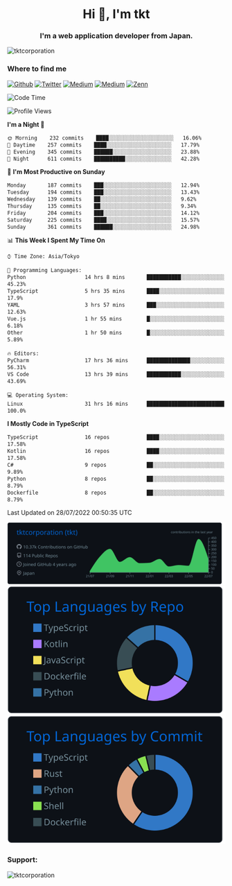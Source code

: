 <h1 align="center">Hi 👋, I'm tkt</h1>
<h3 align="center">I'm a web application developer from Japan.</h3>

<p align="left"> <img src="https://komarev.com/ghpvc/?username=tktcorporation&label=Profile%20views&color=0e75b6&style=flat" alt="tktcorporation" /> </p>

<h3>Where to find me</h3>
<p>
<a href="https://github.com/tktcorporation" target="_blank"><img alt="Github" src="https://img.shields.io/badge/GitHub-%2312100E.svg?&style=for-the-badge&logo=Github&logoColor=white" /></a>
<a href="https://twitter.com/tktcorporation" target="_blank"><img alt="Twitter" src="https://img.shields.io/badge/twitter-%231DA1F2.svg?&style=for-the-badge&logo=twitter&logoColor=white" /></a>
<a href="https://www.linkedin.com/in/tktcorporation" target="_blank"><img alt="Medium" src="https://img.shields.io/badge/linkdin-0a66c2.svg?&style=for-the-badge&logo=linkedin&logoColor=white" /></a>
<a href="https://qiita.com/tktcorporation" target="_blank"><img alt="Medium" src="https://img.shields.io/badge/qiita-55C500.svg?&style=for-the-badge&logo=qiita&logoColor=white" /></a>
<a href="https://zenn.dev/tktcorporation" target="_blank"><img alt="Zenn" src="https://img.shields.io/badge/Zenn-3EA8FF.svg?&style=for-the-badge&logo=Zenn&logoColor=white" /></a>
</p>
  
<!--START_SECTION:waka-->
![Code Time](http://img.shields.io/badge/Code%20Time-452%20hrs%2039%20mins-blue)

![Profile Views](http://img.shields.io/badge/Profile%20Views-18-blue)

**I'm a Night 🦉** 

```text
🌞 Morning    232 commits    ████░░░░░░░░░░░░░░░░░░░░░   16.06% 
🌆 Daytime    257 commits    ████░░░░░░░░░░░░░░░░░░░░░   17.79% 
🌃 Evening    345 commits    ██████░░░░░░░░░░░░░░░░░░░   23.88% 
🌙 Night      611 commits    ██████████░░░░░░░░░░░░░░░   42.28%

```
📅 **I'm Most Productive on Sunday** 

```text
Monday       187 commits    ███░░░░░░░░░░░░░░░░░░░░░░   12.94% 
Tuesday      194 commits    ███░░░░░░░░░░░░░░░░░░░░░░   13.43% 
Wednesday    139 commits    ██░░░░░░░░░░░░░░░░░░░░░░░   9.62% 
Thursday     135 commits    ██░░░░░░░░░░░░░░░░░░░░░░░   9.34% 
Friday       204 commits    ███░░░░░░░░░░░░░░░░░░░░░░   14.12% 
Saturday     225 commits    ████░░░░░░░░░░░░░░░░░░░░░   15.57% 
Sunday       361 commits    ██████░░░░░░░░░░░░░░░░░░░   24.98%

```


📊 **This Week I Spent My Time On** 

```text
⌚︎ Time Zone: Asia/Tokyo

💬 Programming Languages: 
Python                   14 hrs 8 mins       ███████████░░░░░░░░░░░░░░   45.23% 
TypeScript               5 hrs 35 mins       ████░░░░░░░░░░░░░░░░░░░░░   17.9% 
YAML                     3 hrs 57 mins       ███░░░░░░░░░░░░░░░░░░░░░░   12.63% 
Vue.js                   1 hr 55 mins        █░░░░░░░░░░░░░░░░░░░░░░░░   6.18% 
Other                    1 hr 50 mins        █░░░░░░░░░░░░░░░░░░░░░░░░   5.89%

🔥 Editors: 
PyCharm                  17 hrs 36 mins      ██████████████░░░░░░░░░░░   56.31% 
VS Code                  13 hrs 39 mins      ███████████░░░░░░░░░░░░░░   43.69%

💻 Operating System: 
Linux                    31 hrs 16 mins      █████████████████████████   100.0%

```

**I Mostly Code in TypeScript** 

```text
TypeScript               16 repos            ████░░░░░░░░░░░░░░░░░░░░░   17.58% 
Kotlin                   16 repos            ████░░░░░░░░░░░░░░░░░░░░░   17.58% 
C#                       9 repos             ██░░░░░░░░░░░░░░░░░░░░░░░   9.89% 
Python                   8 repos             ██░░░░░░░░░░░░░░░░░░░░░░░   8.79% 
Dockerfile               8 repos             ██░░░░░░░░░░░░░░░░░░░░░░░   8.79%

```



 Last Updated on 28/07/2022 00:50:35 UTC
<!--END_SECTION:waka-->

[![](https://raw.githubusercontent.com/tktcorporation/tktcorporation/master/profile-summary-card-output/github_dark/0-profile-details.svg)](https://github.com/vn7n24fzkq/github-profile-summary-cards)
[![](https://raw.githubusercontent.com/tktcorporation/tktcorporation/master/profile-summary-card-output/github_dark/1-repos-per-language.svg)](https://github.com/vn7n24fzkq/github-profile-summary-cards) [![](https://raw.githubusercontent.com/tktcorporation/tktcorporation/master/profile-summary-card-output/github_dark/2-most-commit-language.svg)](https://github.com/vn7n24fzkq/github-profile-summary-cards)

<h3 align="left">Support:</h3>
<p><a href="https://www.buymeacoffee.com/tktcorporation"> <img align="left" src="https://cdn.buymeacoffee.com/buttons/v2/default-yellow.png" height="50" width="210" alt="tktcorporation" /></a></p><br><br>
